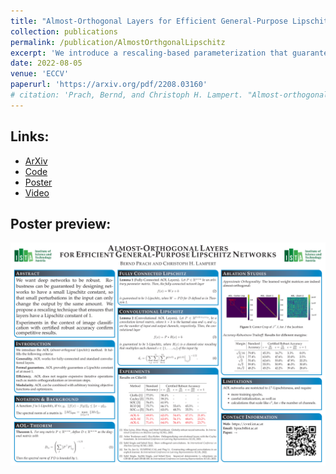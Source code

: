 ```yaml
---
title: "Almost-Orthogonal Layers for Efficient General-Purpose Lipschitz Networks"
collection: publications
permalink: /publication/AlmostOrthgonalLipschitz
excerpt: 'We introduce a rescaling-based parameterization that guarantees linear (fully-connected and convolutional) layers to be 1-Lipschitz'
date: 2022-08-05
venue: 'ECCV'
paperurl: 'https://arxiv.org/pdf/2208.03160'
# citation: 'Prach, Bernd, and Christoph H. Lampert. "Almost-orthogonal layers for efficient general-purpose lipschitz networks." In ECCV, 2022.'
---
```


## Links:
- [ArXiv](https://arxiv.org/abs/2208.03160)
- [Code](https://github.com/berndprach/AOL)
- [Poster](https://drive.google.com/file/d/1xhmpanWHMzIVXgK6J07FOGTgbNdYkD3P/view?usp=sharing)
- [Video](https://youtu.be/9S68CbdaPQ8?si=tYKVwTYXjS2vxLtz)

## Poster preview:
<a href="https://drive.google.com/file/d/1xhmpanWHMzIVXgK6J07FOGTgbNdYkD3P/view?usp=sharing">
  <img src="/images/AOL_Poster.png" alt="Poster" width="1200"/>
</a>
